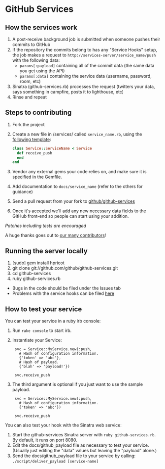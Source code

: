 GitHub Services
===============

How the services work
---------------------

1. A post-receive background job is submitted when someone pushes their
   commits to GitHub
2. If the repository the commits belong to has any "Service Hooks" setup, the
   job makes a request to `http://services-server/service_name/push` with the
   following data:
    - `params[:payload]` containing all of the commit data (the same data you get using the API)
    - `params[:data]` containing the service data (username, password, room, etc)
3. Sinatra (github-services.rb) processes the request (twitters your data, says
   something in campfire, posts it to lighthouse, etc)
4. Rinse and repeat

Steps to contributing
---------------------

1. Fork the project
2. Create a new file in /services/ called `service_name.rb`, using the [following
   template](https://github.com/github/github-services/tree/master/services#readme):

    ```ruby
    class Service::ServiceName < Service
      def receive_push
      end
    end
    ```

3. Vendor any external gems your code relies on, and make sure it is
   specified in the Gemfile.
4. Add documentation to `docs/service_name` (refer to the others for guidance)
5. Send a pull request from your fork to [github/github-services](https://github.com/github/github-services)
6. Once it's accepted we'll add any new necessary data fields to the GitHub
   front-end so people can start using your addition.

*Patches including tests are encouraged*

A huge thanks goes out to [our many contributors](https://github.com/github/github-services/contributors)!

Running the server locally
--------------------------

1. [sudo] gem install hpricot
2. git clone git://github.com/github/github-services.git
3. cd github-services
4. ruby github-services.rb

* Bugs in the code should be filed under the Issues tab
* Problems with the service hooks can be filed
  [here](https://github.com/contact)

How to test your service
------------------------

You can test your service in a ruby irb console:

1. Run `rake console` to start irb.
2. Instantiate your Service:

        svc = Service::MyService.new(:push,
          # Hash of configuration information.
          {'token' => 'abc'},
          # Hash of payload.
          {'blah' => 'payload!'})

        svc.receive_push

3. The third argument is optional if you just want to use the sample
   payload.

        svc = Service::MyService.new(:push,
          # Hash of configuration information.
          {'token' => 'abc'})

        svc.receive_push

You can also test your hook with the Sinatra web service:

1. Start the github-services Sinatra server with `ruby github-services.rb`. By
   default, it runs on port 8080.
2. Edit the docs/github_payload file as necessary to test your service.  (Usually
   just editing the "data" values but leaving the "payload" alone.)
3. Send the docs/github_payload file to your service by calling:
   `./script/deliver_payload [service-name]`

